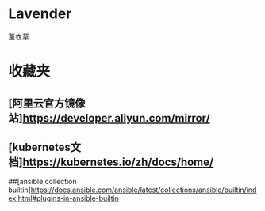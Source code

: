 # Lavender
薰衣草



# 收藏夹

## [阿里云官方镜像站]https://developer.aliyun.com/mirror/

## [kubernetes文档]https://kubernetes.io/zh/docs/home/

##[ansible collection builtin]https://docs.ansible.com/ansible/latest/collections/ansible/builtin/index.html#plugins-in-ansible-builtin